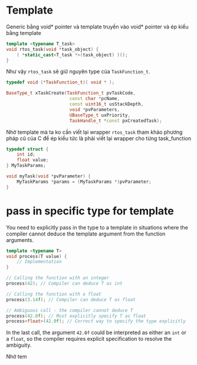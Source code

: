 

# Template
Generic bằng void* pointer và template
truyền vào void* pointer và ép kiểu bằng template

```cpp
template <typename T_task>
void rtos_task(void *task_object) {
    ( *static_cast<T_task *>(task_object) )();
}
```

Như vậy `rtos_task` sẽ giữ nguyên type của  `TaskFunction_t`. 

```cpp
typedef void (*TaskFunction_t)( void * );

BaseType_t xTaskCreate(TaskFunction_t pvTaskCode,
						const char *pcName,
						const uint16_t usStackDepth,
						void *pvParameters,
						UBaseType_t uxPriority,
						TaskHandle_t *const pxCreatedTask);
```

Nhờ template mà ta ko cần viết lại wrapper `rtos_task` tham khảo phương pháp cũ của C để ép kiểu tức là phải viết lại wrapper cho từng task_function
```cpp
typedef struct {
    int id;
    float value;
} MyTaskParams;

void myTask(void *pvParameter) {
    MyTaskParams *params = (MyTaskParams *)pvParameter;
}
```


# pass in specific type for template
You need to explicitly pass in the type to a template in situations where the compiler cannot deduce the template argument from the function arguments.

```cpp
template <typename T>
void process(T value) {
    // Implementation
}

// Calling the function with an integer
process(42); // Compiler can deduce T as int

// Calling the function with a float
process(3.14f); // Compiler can deduce T as float

// Ambiguous call - the compiler cannot deduce T
process(42.0f); // Must explicitly specify T as float
process<float>(42.0f); // Correct way to specify the type explicitly
```

In the last call, the argument `42.0f` could be interpreted as either an `int` or a `float`, so the compiler requires explicit specification to resolve the ambiguity.



Nhờ tem